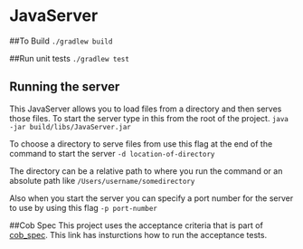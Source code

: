 # JavaServer

##To Build
`./gradlew build` 

##Run unit tests
`./gradlew test`

## Running the server

This JavaServer allows you to load files from a directory and then serves those
files. To start the server type in this from the root of the project.  `java
-jar build/libs/JavaServer.jar`

To choose a directory to serve files from use this flag at the end of the
command to start the server `-d location-of-directory`

The directory can be a relative path to where you run the command or an absolute
path like `/Users/username/somedirectory`

Also when you start the server you can specify a port number for the server to
use by using this flag `-p port-number`

##Cob Spec
This project uses the acceptance criteria that is part of
[cob_spec](https://github.com/8thlight/cob_spec).  This link has insturctions
how to run the acceptance tests.
